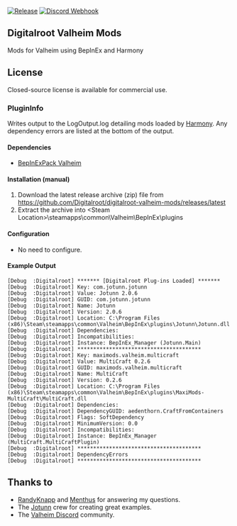 [![Release](https://github.com/Digitalroot-Valheim/Digitalroot.Valheim.PluginInfo/actions/workflows/nuget.release.yml/badge.svg)](https://github.com/Digitalroot-Valheim/Digitalroot.Valheim.PluginInfo/actions/workflows/nuget.release.yml)
[![Discord Webhook](https://github.com/Digitalroot-Valheim/Digitalroot.Valheim.PluginInfo/actions/workflows/discord.yml/badge.svg)](https://github.com/Digitalroot-Valheim/Digitalroot.Valheim.PluginInfo/actions/workflows/discord.yml)

## Digitalroot Valheim Mods
Mods for Valheim using BepInEx and Harmony

## License
Closed-source license is available for commercial use.

### PluginInfo
Writes output to the LogOutput.log detailing mods loaded by <a href="https://harmony.pardeike.net/"  target="_blank">Harmony</a>. 
Any dependency errors are listed at the bottom of the output.

#### Dependencies
- <a href="https://valheim.thunderstore.io/package/denikson/BepInExPack_Valheim/"  target="_blank">BepInExPack Valheim</a>

#### Installation (manual)
1. Download the latest release archive (zip) file from https://github.com/Digitalroot/digitalroot-valheim-mods/releases/latest
1. Extract the archive into &lt;Steam Location&gt;\steamapps\common\Valheim\BepInEx\plugins

#### Configuration 
- No need to configure.

#### Example Output
```
[Debug  :Digitalroot] ******* [Digitalroot Plug-ins Loaded] *******
[Debug  :Digitalroot] Key: com.jotunn.jotunn
[Debug  :Digitalroot] Value: Jotunn 2.0.6
[Debug  :Digitalroot] GUID: com.jotunn.jotunn
[Debug  :Digitalroot] Name: Jotunn
[Debug  :Digitalroot] Version: 2.0.6
[Debug  :Digitalroot] Location: C:\Program Files (x86)\Steam\steamapps\common\Valheim\BepInEx\plugins\Jotunn\Jotunn.dll
[Debug  :Digitalroot] Dependencies:
[Debug  :Digitalroot] Incompatibilities:
[Debug  :Digitalroot] Instance: BepInEx_Manager (Jotunn.Main)
[Debug  :Digitalroot] ***************************************
[Debug  :Digitalroot] Key: maximods.valheim.multicraft
[Debug  :Digitalroot] Value: MultiCraft 0.2.6
[Debug  :Digitalroot] GUID: maximods.valheim.multicraft
[Debug  :Digitalroot] Name: MultiCraft
[Debug  :Digitalroot] Version: 0.2.6
[Debug  :Digitalroot] Location: C:\Program Files (x86)\Steam\steamapps\common\Valheim\BepInEx\plugins\MaxiMods-MultiCraft\MultiCraft.dll
[Debug  :Digitalroot] Dependencies:
[Debug  :Digitalroot] DependencyGUID: aedenthorn.CraftFromContainers
[Debug  :Digitalroot] Flags: SoftDependency
[Debug  :Digitalroot] MinimumVersion: 0.0
[Debug  :Digitalroot] Incompatibilities:
[Debug  :Digitalroot] Instance: BepInEx_Manager (MultiCraft.MultiCraftPlugin)
[Debug  :Digitalroot] ***************************************
[Debug  :Digitalroot] DependencyErrors
[Debug  :Digitalroot] ***************************************
```

## Thanks to 
- <a href="https://github.com/RandyKnapp" target="_blank">RandyKnapp</a> and <a href="https://github.com/Menthus123" target="_blank">Menthus</a> for answering my questions.
- The <a href="https://github.com/Valheim-Modding/Jotunn" target="_blank">Jotunn</a> crew for creating great examples.
- The <a href="https://discord.gg/GUEBuCuAMz" target="_blank">Valheim Discord</a> community. 
